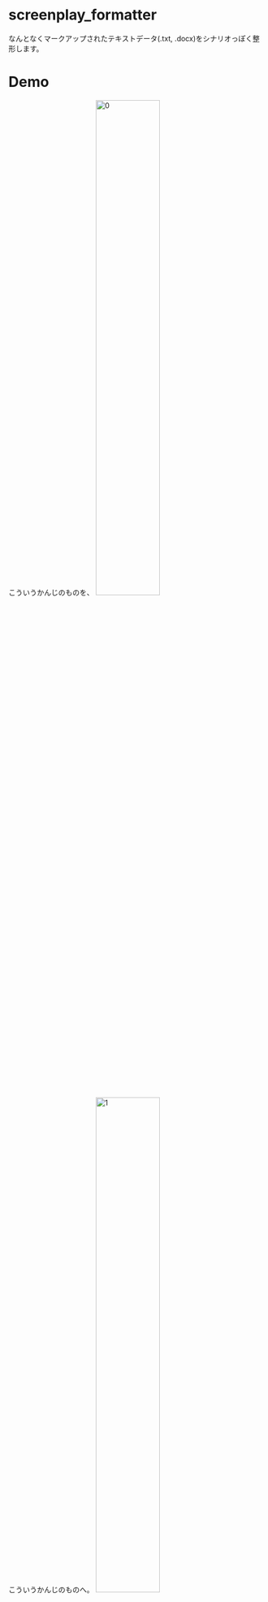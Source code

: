 # screenplay_formatter
なんとなくマークアップされたテキストデータ(.txt, .docx)をシナリオっぽく整形します。

# Demo
こういうかんじのものを、
<img width=50% alt="0" src="https://user-images.githubusercontent.com/8622918/128624089-7b5274e9-78b6-4811-9978-130e27f5d501.png">

こういうかんじのものへ。
<img width=50% alt="1" src="https://user-images.githubusercontent.com/8622918/128624095-b05adec1-9fad-4e60-bf00-686b0316039e.png">

# Requirement

* python-docx

[python-docx](https://python-docx.readthedocs.io/en/latest/)

```bash
pip install python-docx
```

# Usage
- マークアップしたテキスト filename.txt を用意。
- screenplay_formatter と同じフォルダに配置。
- コマンドラインから、
```bash
python screenplay_formatter filename.txt
```
　　を実行。
- filename_formatted.html と filename_formatted.docx が同フォルダに生成される。

# マークアップ
☆タイトル  
★サブタイトル  
■柱  
＠ト書き  
人物名「セリフ」  
＃注記  
→右寄せメモ  
など



